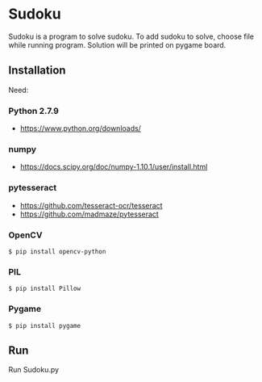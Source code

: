# Sudoku

Sudoku is a program to solve sudoku. To add sudoku to solve, choose file while running program. 
Solution will be printed on pygame board.

## Installation
Need: 

### Python 2.7.9
 * https://www.python.org/downloads/
 
### numpy
 * https://docs.scipy.org/doc/numpy-1.10.1/user/install.html

### pytesseract
 * https://github.com/tesseract-ocr/tesseract
 * https://github.com/madmaze/pytesseract

### OpenCV
```shell
$ pip install opencv-python
```

### PIL
```shell
$ pip install Pillow
```

### Pygame
```shell
$ pip install pygame
```

## Run 
Run Sudoku.py
